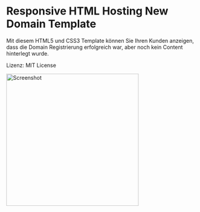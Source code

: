# Responsive HTML Hosting New Domain Template
Mit diesem HTML5 und CSS3 Template können Sie Ihren Kunden anzeigen, dass die Domain Registrierung erfolgreich war, aber noch kein Content hinterlegt wurde. 


Lizenz: MIT License

 <img src="https://raw.githubusercontent.com/uweDev/html-hosting-new-domain-template/master/Screenshot_2019-11-24%20Domain%20reserved.png" width="350" title="Screenshot">
